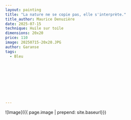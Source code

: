 ```yaml
---
layout: painting
title: "La nature ne se copie pas, elle s'interprète." 
title_author: Maurice Denuzière         
date: 2025-07-15
technique: Huile sur toile
dimensions: 20x20
price: 110
image: 20250715-20x20.JPG
author: Garanse
tags:
  - Bleu
  
  
  
  
 
 
  
  
  
---
```

![Image]({{ page.image | prepend: site.baseurl}})

